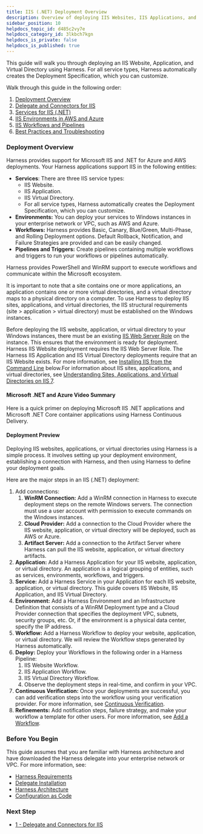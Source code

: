 ```yaml
---
title: IIS (.NET) Deployment Overview
description: Overview of deploying IIS Websites, IIS Applications, and IIS Virtual Directory.
sidebar_position: 10
helpdocs_topic_id: d485c2vy7e
helpdocs_category_id: 3lkbch7kgn
helpdocs_is_private: false
helpdocs_is_published: true
---
```


This guide will walk you through deploying an IIS Website, Application, and Virtual Directory using Harness. For all service types, Harness automatically creates the Deployment Specification, which you can customize.

Walk through this guide in the following order:

1. [Deployment Overview](iis-net-deployment.md#deployment-overview)
2. [Delegate and Connectors for IIS](1-delegate-and-connectors-for-iis.md)
3. [Services for IIS (.NET)](2-services-for-iis-net.md)
4. [IIS Environments in AWS and Azure](iis-environments.md)
5. [IIS Workflows and Pipelines](4-iis-workflows.md)
6. [Best Practices and Troubleshooting](5-best-practices-and-troubleshooting.md)

### Deployment Overview

Harness provides support for Microsoft IIS and .NET for Azure and AWS deployments. Your Harness applications support IIS in the following entities:

* **Services**: There are three IIS service types:
	+ IIS Website.
	+ IIS Application.
	+ IIS Virtual Directory.
	+ For all service types, Harness automatically creates the Deployment Specification, which you can customize.
* **Environments:** You can deploy your services to Windows instances in your enterprise network or VPC, such as AWS and Azure.
* **Workflows:** Harness provides Basic, Canary, Blue/Green, Multi-Phase, and Rolling Deployment options. Default Rollback, Notification, and Failure Strategies are provided and can be easily changed.
* **Pipelines and Triggers:** Create pipelines containing multiple workflows and triggers to run your workflows or pipelines automatically.

Harness provides PowerShell and WinRM support to execute workflows and communicate within the Microsoft ecosystem.

It is important to note that a site contains one or more applications, an application contains one or more virtual directories, and a virtual directory maps to a physical directory on a computer. To use Harness to deploy IIS sites, applications, and virtual directories, the IIS structural requirements (site > application > virtual directory) must be established on the Windows instances.

Before deploying the IIS website, application, or virtual directory to your Windows instances, there must be an existing [IIS Web Server Role](https://docs.microsoft.com/en-us/iis/web-hosting/web-server-for-shared-hosting/installing-the-web-server-role) on the instance. This ensures that the environment is ready for deployment. Harness IIS Website deployment requires the IIS Web Server Role. The Harness IIS Application and IIS Virtual Directory deployments require that an IIS Website exists. For more information, see [Installing IIS from the Command Line](5-best-practices-and-troubleshooting.md#installing-iis-from-the-command-line) below.For information about IIS sites, applications, and virtual directories, see [Understanding Sites, Applications, and Virtual Directories on IIS 7](https://docs.microsoft.com/en-us/iis/get-started/planning-your-iis-architecture/understanding-sites-applications-and-virtual-directories-on-iis).

#### Microsoft .NET and Azure Video Summary

Here is a quick primer on deploying Microsoft IIS .NET applications and Microsoft .NET Core container applications using Harness Continuous Delivery.

<!-- Video:
https://harness-1.wistia.com/medias/rpv5vwzpxz-->
<docvideo src="https://www.youtube.com/embed/udWD4LoG_R4" />

#### Deployment Preview

Deploying IIS websites, applications, or virtual directories using Harness is a simple process. It involves setting up your deployment environment, establishing a connection with Harness, and then using Harness to define your deployment goals.

Here are the major steps in an IIS (.NET) deployment:

1. Add connections:
	1. **WinRM Connection:** Add a WinRM connection in Harness to execute deployment steps on the remote Windows servers. The connection must use a user account with permission to execute commands on the Windows instances.
	2. **Cloud Provider:** Add a connection to the Cloud Provider where the IIS website, application, or virtual directory will be deployed, such as AWS or Azure.
	3. **Artifact Server:** Add a connection to the Artifact Server where Harness can pull the IIS website, application, or virtual directory artifacts.
2. **Application:** Add a Harness Application for your IIS website, application, or virtual directory. An application is a logical grouping of entities, such as services, environments, workflows, and triggers.
3. **Service:** Add a Harness Service in your Application for each IIS website, application, or virtual directory. This guide covers IIS Website, IIS Application, and IIS Virtual Directory.
4. **Environment:** Add a Harness Environment and an Infrastructure Definition that consists of a WinRM Deployment type and a Cloud Provider connection that specifies the deployment VPC, subnets, security groups, etc. Or, if the environment is a physical data center, specify the IP address.
5. **Workflow:** Add a Harness Workflow to deploy your website, application, or virtual directory. We will review the Workflow steps generated by Harness automatically.
6. **Deploy:** Deploy your Workflows in the following order in a Harness Pipeline:
	1. IIS Website Workflow.
	2. IIS Application Workflow.
	3. IIS Virtual Directory Workflow.
	4. Observe the deployment steps in real-time, and confirm in your VPC.
7. **Continuous Verification:** Once your deployments are successful, you can add verification steps into the workflow using your verification provider. For more information, see [Continuous Verification](https://docs.harness.io/article/myw4h9u05l-verification-providers-list).
8. **Refinements:** Add notification steps, failure strategy, and make your workflow a template for other users. For more information, see [Add a Workflow](https://docs.harness.io/article/m220i1tnia-workflow-configuration).

### Before You Begin

This guide assumes that you are familiar with Harness architecture and have downloaded the Harness delegate into your enterprise network or VPC. For more information, see:

* [Harness Requirements](https://docs.harness.io/article/70zh6cbrhg-harness-requirements)
* [Delegate Installation](https://docs.harness.io/article/h9tkwmkrm7-delegate-installation)
* [Harness Architecture](https://docs.harness.io/article/de9t8iiynt-harness-architecture)
* [Configuration as Code](https://docs.harness.io/article/htvzryeqjw-configuration-as-code)

### Next Step

* [1 - Delegate and Connectors for IIS](1-delegate-and-connectors-for-iis.md)

